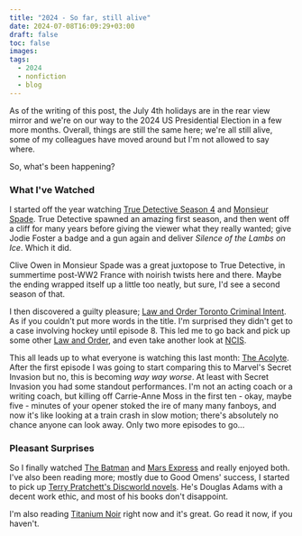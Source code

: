 ```yaml
---
title: "2024 - So far, still alive"
date: 2024-07-08T16:09:29+03:00
draft: false
toc: false
images:
tags: 
  - 2024
  - nonfiction
  - blog
---
```


As of the writing of this post, the July 4th holidays are in the rear view mirror and we're on our way to the 2024 US Presidential Election in a few more months.  Overall, things are still the same here; we're all still alive, some of my colleagues have moved around but I'm not allowed to say where.

So, what's been happening?

### What I've Watched

I started off the year watching [True Detective Season 4](https://www.imdb.com/title/tt2356777/?ref_=nv_sr_srsg_0_tt_7_nm_1_in_0_q_true) and [Monsieur Spade](https://www.imdb.com/title/tt14203572/?ref_=nv_sr_srsg_0_tt_7_nm_1_in_0_q_monsi).  True Detective spawned an amazing first season, and then went off a cliff for many years before giving the viewer what they really wanted; give Jodie Foster a badge and a gun again and deliver *Silence of the Lambs on Ice*.  Which it did.

Clive Owen in Monsieur Spade was a great juxtopose to True Detective, in summertime post-WW2 France with noirish twists here and there.  Maybe the ending wrapped itself up a little too neatly, but sure, I'd see a second season of that.

I then discovered a guilty pleasure; [Law and Order Toronto Criminal Intent](https://www.imdb.com/title/tt27954448/?ref_=nv_sr_srsg_0_tt_7_nm_1_in_0_q_law%2520and%2520order%2520toronto).  As if you couldn't put more words in the title.  I'm surprised they didn't get to a case involving hockey until episode 8.  This led me to go back and pick up some other [Law and Order](https://www.imdb.com/title/tt0098844/?ref_=nv_sr_srsg_0_tt_7_nm_1_in_0_q_law%2520and%2520), and even take another look at [NCIS](https://www.imdb.com/title/tt0364845/?ref_=nv_sr_srsg_0_tt_8_nm_0_in_0_q_ncis).

This all leads up to what everyone is watching this last month: [The Acolyte](https://www.imdb.com/title/tt12262202/?ref_=nv_sr_srsg_1_tt_6_nm_1_in_0_q_the%2520acolyt).  After the first episode I was going to start comparing this to Marvel's Secret Invasion but no, this is becoming *way way worse*.  At least with Secret Invasion you had some standout performances.  I'm not an acting coach or a writing coach, but killing off Carrie-Anne Moss in the first ten - okay, maybe five - minutes of your opener stoked the ire of many many fanboys, and now it's like looking at a train crash in slow motion; there's absolutely no chance anyone can look away.  Only two more episodes to go...

### Pleasant Surprises

So I finally watched [The Batman](https://www.imdb.com/title/tt1877830/?ref_=nv_sr_srsg_0_tt_8_nm_0_in_0_q_the%2520batm) and [Mars Express](https://www.imdb.com/title/tt26915336/?ref_=nv_sr_srsg_0_tt_8_nm_0_in_0_q_mars%2520exp) and really enjoyed both.  I've also been reading more; mostly due to Good Omens' success, I started to pick up [Terry Pratchett's Discworld novels](https://en.wikipedia.org/wiki/Discworld).  He's Douglas Adams with a decent work ethic, and most of his books don't disappoint.

I'm also reading [Titanium Noir](https://www.amazon.com/Titanium-Noir-novel-Nick-Harkaway-ebook/dp/B0B9WPF9NQ/) right now and it's great.  Go read it now, if you haven't.